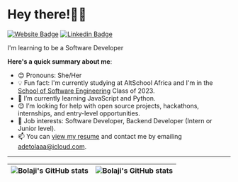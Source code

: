 # Hey there!👋🏾

[![Website Badge](https://img.shields.io/badge/-bolajiayodeji.com-000000?style=for-the-badge&logo=Google-Chrome&logoColor=white&link=https://bolajiayodeji.com)](https://bolajiayodeji.com) [![Linkedin Badge](https://img.shields.io/badge/-iambolajiayo-blue?style=for-the-badge&logo=Linkedin&logoColor=white&link=https://www.linkedin.com/in/iambolajiayo)](https://www.linkedin.com/in/iambolajiayo)

I'm learning to be a Software Developer

**Here's a quick summary about me**:

- 😊 Pronouns: She/Her
- 💡 Fun fact: I'm currently studying at AltSchool Africa and I'm in the [School of Software Engineering](https://altschoolafrica.com/schools/engineering) Class of 2023.
- 🌱 I’m currently learning JavaScript and Python.
- 😊 I’m looking for help with open source projects, hackathons, internships, and entry-level opportunities.
- 💼 Job interests: Software Developer, Backend Developer (Intern or Junior level).
- 📫 You can [view my resume](#) and contact me by emailing adetolaaa@icloud.com.

---

| <img align="center" src="https://github-readme-stats.vercel.app/api?username=bolajiayodeji&show_icons=true&include_all_commits=true&hide_border=true" alt="Bolaji's GitHub stats" /> | <img align="center" src="https://github-readme-stats.vercel.app/api/top-langs/?username=bolajiayodeji&langs_count=8&layout=compact&hide_border=true" alt="Bolaji's GitHub stats" /> |
| ------------- | ------------- |
